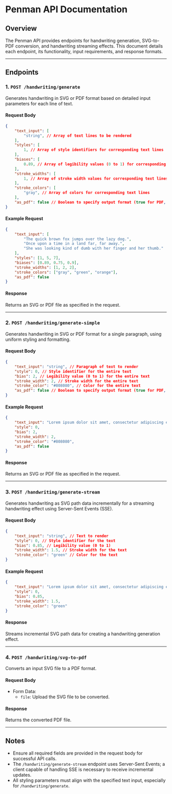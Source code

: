 # Penman API Documentation

## Overview
The Penman API provides endpoints for handwriting generation, SVG-to-PDF conversion, and handwriting streaming effects. This document details each endpoint, its functionality, input requirements, and response formats.

---

## Endpoints

### 1. `POST /handwriting/generate`
Generates handwriting in SVG or PDF format based on detailed input parameters for each line of text.

#### Request Body
```json
{
    "text_input": [
        "string", // Array of text lines to be rendered
    ],
    "styles": [
        1, // Array of style identifiers for corresponding text lines
    ],
    "biases": [
        0.89, // Array of legibility values (0 to 1) for corresponding text lines
    ],
    "stroke_widths": [
        1, // Array of stroke width values for corresponding text lines
    ],
    "stroke_colors": [
        "gray", // Array of colors for corresponding text lines
    ],
    "as_pdf": false // Boolean to specify output format (true for PDF, false for SVG)
}
```

#### Example Request
```json
{
    "text_input": [
        "The quick brown fox jumps over the lazy dog.",
        "Once upon a time in a land far, far away.",
        "She was looking kind of dumb with her finger and her thumb."
    ],
    "styles": [1, 5, 7],
    "biases": [0.89, 0.75, 0.9],
    "stroke_widths": [1, 2, 2],
    "stroke_colors": ["gray", "green", "orange"],
    "as_pdf": false
}
```

#### Response
Returns an SVG or PDF file as specified in the request.

---

### 2. `POST /handwriting/generate-simple`
Generates handwriting in SVG or PDF format for a single paragraph, using uniform styling and formatting.

#### Request Body
```json
{
    "text_input": "string", // Paragraph of text to render
    "style": 0, // Style identifier for the entire text
    "bias": 2, // Legibility value (0 to 1) for the entire text
    "stroke_width": 2, // Stroke width for the entire text
    "stroke_color": "#808080", // Color for the entire text
    "as_pdf": false // Boolean to specify output format (true for PDF, false for SVG)
}
```

#### Example Request
```json
{
    "text_input": "Lorem ipsum dolor sit amet, consectetur adipiscing elit.",
    "style": 0,
    "bias": 2,
    "stroke_width": 2,
    "stroke_color": "#808080",
    "as_pdf": false
}
```

#### Response
Returns an SVG or PDF file as specified in the request.

---

### 3. `POST /handwriting/generate-stream`
Generates handwriting as SVG path data incrementally for a streaming handwriting effect using Server-Sent Events (SSE).

#### Request Body
```json
{
    "text_input": "string", // Text to render
    "style": 0, // Style identifier for the text
    "bias": 0.85, // Legibility value (0 to 1)
    "stroke_width": 1.5, // Stroke width for the text
    "stroke_color": "green" // Color for the text
}
```

#### Example Request
```json
{
    "text_input": "Lorem ipsum dolor sit amet, consectetur adipiscing elit.",
    "style": 0,
    "bias": 0.85,
    "stroke_width": 1.5,
    "stroke_color": "green"
}
```

#### Response
Streams incremental SVG path data for creating a handwriting generation effect.

---

### 4. `POST /handwriting/svg-to-pdf`
Converts an input SVG file to a PDF format.

#### Request Body
- Form Data:
  - `file`: Upload the SVG file to be converted.

#### Response
Returns the converted PDF file.

---

## Notes
- Ensure all required fields are provided in the request body for successful API calls.
- The `/handwriting/generate-stream` endpoint uses Server-Sent Events; a client capable of handling SSE is necessary to receive incremental updates.
- All styling parameters must align with the specified text input, especially for `/handwriting/generate`.


